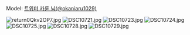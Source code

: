 ﻿---
dddd: 2023.12.17 서코
nickname: 카룬
sns_type: x
sns_id: okaniaru1029
---

<a name="okaniaru1029"></a>
Model: <a href="https://x.com/okaniaru1029" target="_blank">트위터 카룬 님(@okaniaru1029)</a>

![return0Qkv2OP7.jpg](/assets/img/2023/12-17/return0Qkv2OP7.jpg)
![DSC10721.jpg](/assets/img/2023/12-17/DSC10721.jpg)
![DSC10723.jpg](/assets/img/2023/12-17/DSC10723.jpg)
![DSC10724.jpg](/assets/img/2023/12-17/DSC10724.jpg)
![DSC10725.jpg](/assets/img/2023/12-17/DSC10725.jpg)
![DSC10728.jpg](/assets/img/2023/12-17/DSC10728.jpg)
![DSC10729.jpg](/assets/img/2023/12-17/DSC10729.jpg)